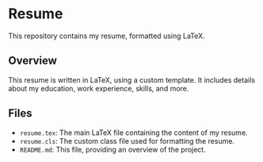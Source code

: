 # Resume

This repository contains my resume, formatted using LaTeX.

## Overview

This resume is written in LaTeX, using a custom template. It includes details about my education, work experience, skills, and more.

## Files

- `resume.tex`: The main LaTeX file containing the content of my resume.
- `resume.cls`: The custom class file used for formatting the resume.
- `README.md`: This file, providing an overview of the project.
